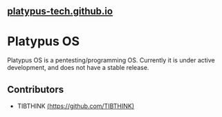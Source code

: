 ## [platypus-tech.github.io](https://platypus-tech.github.io)
# Platypus OS
Platypus OS is a pentesting/programming OS. Currently it is under active development, and does not have a stable release.
## Contributors
* TIBTHINK [(https://github.com/TIBTHINK)](https://github.com/TIBTHINK)

